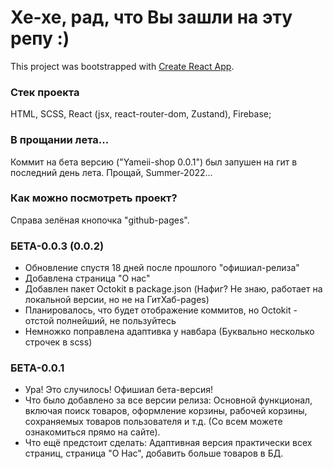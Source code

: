 # Хе-хе, рад, что Вы зашли на эту репу :)

This project was bootstrapped with [Create React App](https://github.com/facebook/create-react-app).

### Стек проекта

HTML, SCSS, React (jsx, react-router-dom, Zustand), Firebase; 

### В прощании лета...

Коммит на бета версию ("Yameii-shop 0.0.1") был запушен на гит в последний день лета. Прощай, Summer-2022...

### Как можно посмотреть проект?  

Справа зелёная кнопочка "github-pages". 

### БЕТА-0.0.3 (0.0.2)
* Обновление спустя 18 дней после прошлого "офишиал-релиза"
* Добавлена страница "О нас"
* Добавлен пакет Octokit в package.json (Нафиг? Не знаю, работает на локальной версии, но не на ГитХаб-pages)
* Планировалось, что будет отображение коммитов, но Octokit - отстой полнейший, не пользуйтесь
* Немножко поправлена адаптивка у навбара (Буквально несколько строчек в scss)

### БЕТА-0.0.1

* Ура! Это случилось! Офишиал бета-версия! 
* Что было добавлено за все версии релиза: Основной функционал, включая поиск товаров, оформление корзины, рабочей корзины, сохраняемых товаров пользователя и т.д. (Со всем можете ознакомиться прямо на сайте).
* Что ещё предстоит сделать: Адаптивная версия практически всех страниц, страница "О Нас", добавить больше товаров в БД.